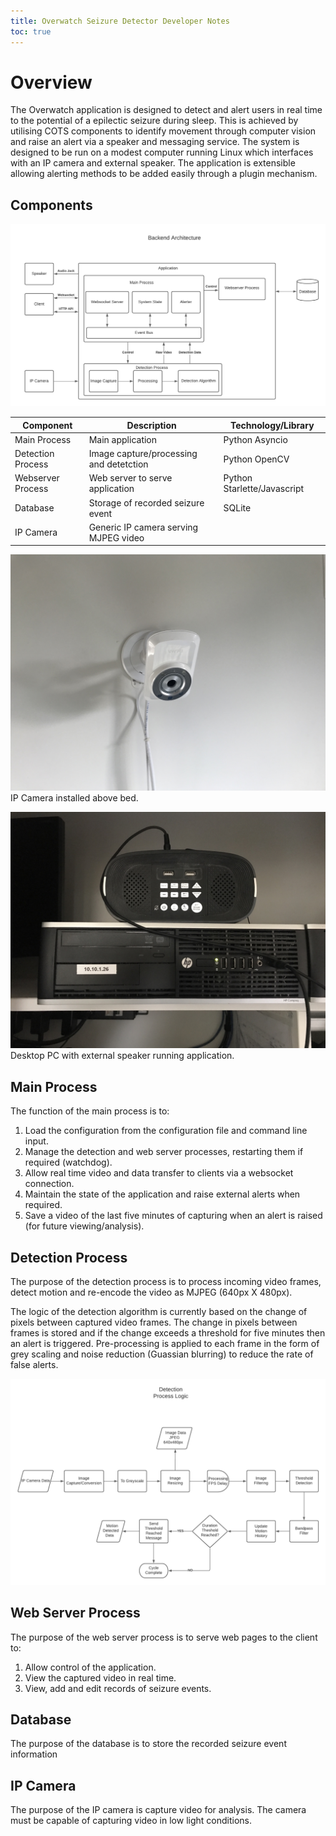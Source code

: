 ```yaml
---
title: Overwatch Seizure Detector Developer Notes
toc: true
---
```



# Overview

The Overwatch application is designed to detect and alert users in real time to the potential of a epilectic seizure during sleep. This is achieved by utilising COTS components to identify movement through computer vision and raise an alert via a speaker and messaging service.
The system is designed to be run on a modest computer running Linux which interfaces with an IP camera and external speaker.
The application is extensible allowing alerting methods to be added easily through a plugin mechanism.


## Components

![Architecture](./images/backend_architecture.png)

| Component         | Description                             | Technology/Library          |
| ----------------- | --------------------------------------- | ----------------------------|
| Main Process      | Main application                        | Python Asyncio              |
| Detection Process | Image capture/processing and detetction | Python OpenCV               |
| Webserver Process | Web server to serve application         | Python Starlette/Javascript |
| Database          | Storage of recorded seizure event       | SQLite                      |
| IP Camera         | Generic IP camera serving MJPEG video   |                             |



![IP camera](./images/camera.jpeg)
IP Camera installed above bed.

![PC and external speaker](./images/pc.jpeg)
Desktop PC with external speaker running application.



## Main Process

The function of the main process is to:
1. Load the configuration from the configuration file and command line input.
2. Manage the detection and web server processes, restarting them if required (watchdog).
3. Allow real time video and data transfer to clients via a websocket connection.
4. Maintain the state of the application and raise external alerts when required. 
5. Save a video of the last five minutes of capturing when an alert is raised (for future viewing/analysis).

## Detection Process

The purpose of the detection process is to process incoming video frames, detect motion and re-encode the video as MJPEG (640px X 480px).

The logic of the detection algorithm is currently based on the change of pixels between captured video frames. The change in pixels between frames is stored and if the change exceeds a threshold for five minutes then an alert is triggered. Pre-processing is applied to each frame in the form of grey scaling and noise reduction (Guassian blurring) to reduce the rate of false alerts.

![Detection](./images/detection_process_logic.png)

## Web Server Process

The purpose of the web server process is to serve web pages to the client to:
1. Allow control of the application.
2. View the captured video in real time.
3. View, add and edit records of seizure events.


## Database

The purpose of the database is to store the recorded seizure event information

## IP Camera

The purpose of the IP camera is capture video for analysis. The camera must be capable of capturing video in low light conditions.

